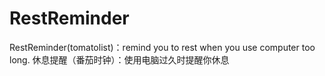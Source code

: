 # RestReminder
RestReminder(tomatolist)：remind you to rest when you use computer too long. 休息提醒（番茄时钟）：使用电脑过久时提醒你休息
